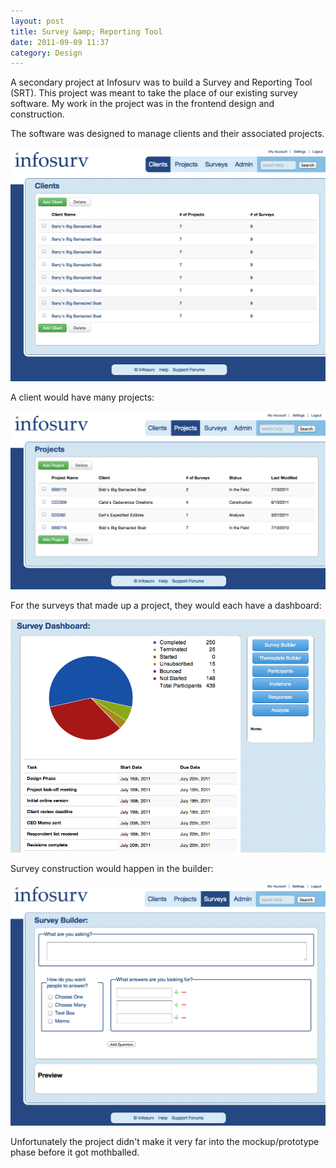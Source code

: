 ```yaml
---
layout: post
title: Survey &amp; Reporting Tool
date: 2011-09-09 11:37
category: Design
---
```


A secondary project at Infosurv was to build a Survey and Reporting Tool (SRT). This project was meant to take the place of our existing survey software. My work in the project was in the frontend design and construction. 

The software was designed to manage clients and their associated projects.

![Clients](/imgs/srt-clients.png)

A client would have many projects:

![Projects](/imgs/srt-projects.png)

For the surveys that made up a project, they would each have a dashboard:

![Dashboard](/imgs/srt-dashboard.png)

Survey construction would happen in the builder:

![Builder](/imgs/srt-builder.png)

Unfortunately the project didn't make it very far into the mockup/prototype phase before it got mothballed.